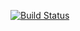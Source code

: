 [![Build Status](https://travis-ci.org/GILLIANMCD/graphic-design-services-m4.svg?branch=master)](https://travis-ci.org/GILLIANMCD/graphic-design-services-m4)
